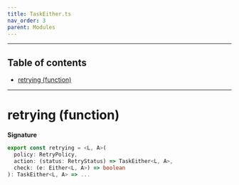 ```yaml
---
title: TaskEither.ts
nav_order: 3
parent: Modules
---
```


---

<h2 class="text-delta">Table of contents</h2>

- [retrying (function)](#retrying-function)

---

# retrying (function)

**Signature**

```ts
export const retrying = <L, A>(
  policy: RetryPolicy,
  action: (status: RetryStatus) => TaskEither<L, A>,
  check: (e: Either<L, A>) => boolean
): TaskEither<L, A> => ...
```
